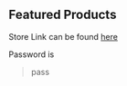 ## Featured Products

Store Link can be found [here](https://camera-me-click.myshopify.com)

Password is

> pass
